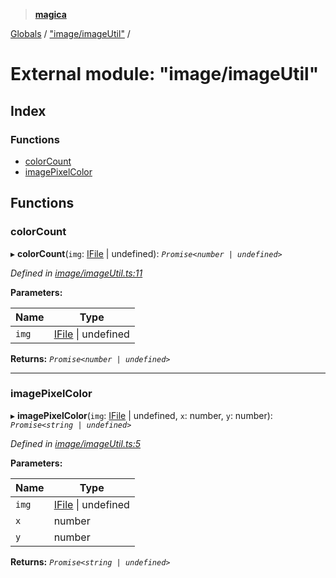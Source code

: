 > **[magica](../README.md)**

[Globals](../README.md) / ["image/imageUtil"](_image_imageutil_.md) /

# External module: "image/imageUtil"

## Index

### Functions

* [colorCount](_image_imageutil_.md#colorcount)
* [imagePixelColor](_image_imageutil_.md#imagepixelcolor)

## Functions

###  colorCount

▸ **colorCount**(`img`: [IFile](../interfaces/_types_.ifile.md) | undefined): *`Promise<number | undefined>`*

*Defined in [image/imageUtil.ts:11](https://github.com/cancerberoSgx/magica/blob/5e806b9/src/image/imageUtil.ts#L11)*

**Parameters:**

Name | Type |
------ | ------ |
`img` | [IFile](../interfaces/_types_.ifile.md) \| undefined |

**Returns:** *`Promise<number | undefined>`*

___

###  imagePixelColor

▸ **imagePixelColor**(`img`: [IFile](../interfaces/_types_.ifile.md) | undefined, `x`: number, `y`: number): *`Promise<string | undefined>`*

*Defined in [image/imageUtil.ts:5](https://github.com/cancerberoSgx/magica/blob/5e806b9/src/image/imageUtil.ts#L5)*

**Parameters:**

Name | Type |
------ | ------ |
`img` | [IFile](../interfaces/_types_.ifile.md) \| undefined |
`x` | number |
`y` | number |

**Returns:** *`Promise<string | undefined>`*
